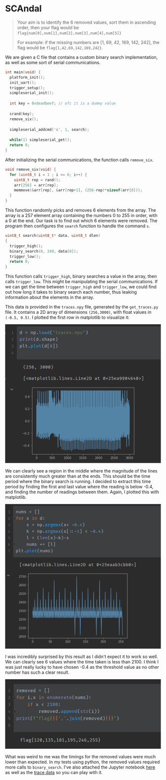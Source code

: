 # SCAndal

>  Your aim is to identify the 6 removed values, sort them in ascending order, then your flag would be `flag{num[0],num[1],num[2],num[3],num[4],num[5]}` 
>
> For example:
> if the missing numbers are [1, 69, 42, 169, 142, 242], the flag would be `flag{1,42,69,142,169,242}`.

We are given a C file that contains a custom binary search implementation, as well as some sort of serial communications. 

```c
int main(void) {
  platform_init();
  init_uart();
  trigger_setup();
  simpleserial_init();

  int key = 0xdeadbeef; // ofc it is a dummy value

  srand(key);
  remove_six();

  simpleserial_addcmd('s', 1, search);

  while(1) simpleserial_get();
  return 0;
}
```

After initializing the serial communications, the function calls `remove_six`. 

```c
void remove_six(void) {
  for (uint8_t i = 1 ; i <= 6; i++) {
    uint8_t rep = rand();
    arr[256] = arr[rep];
    memmove(&arr[rep], &arr[rep+1], (256-rep)*sizeof(arr[0]));
  }
}
```

This function randomly picks and removes 6 elements from the array. The array is a 257 element array containing the numbers 0 to 255 in order, with a 0 at the end. Our task is to find out which 6 elements were removed. The program then configures the `search` function to handle the command `s`. 

```c
uint8_t search(uint8_t* data, uint8_t dlen)
{
  trigger_high();
  binary_search(0, 249, data[0]);
  trigger_low();
  return 0;
}
```

This function calls `trigger_high`, binary searches a value in the array, then calls `trigger_low`. This might be manipulating the serial communications. If we can get the time between `trigger_high` and `trigger_low`, we could find out how long it takes to binary search each number, thus leaking information about the elements in the array.

This data is provided in the `traces.npy` file, generated by the `get_traces.py` file. It contains a 2D array of dimensions `(256,3000)`, with float values in `(-0.5, 0.5)`. I plotted the first row in matplotlib to visualize it:

![image-20211226063532868](./images/plot1.png)

We can clearly see a region in the middle where the magnitude of the lines are consistently much greater than at the ends. This should be the time period where the binary search is running. I decided to extract this time period by finding the first and last value where the reading is below -0.4, and finding the number of readings between them. Again, I plotted this with matplotlib.

![image-20211226064030435](./images/plot2.png)

I was incredibly surprised by this result as I didn't expect it to work so well. We can clearly see 6 values where the time taken is less than 2100. I think I was just really lucky to have chosen -0.4 as the threshold value as no other number has such a clear result. 

![image-20211226064543051](./images/results.png)



What was weird to me was the timings for the removed values were much lower than expected. In my tests using python, the removed values required more calls to `binary_search`. I've also attached the Jupyter notebook [here](files/solve.ipynb) as well as the [trace data](./files/traces.npy) so you can play with it.



